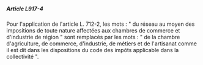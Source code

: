 ##### Article L917-4

Pour l'application de l'article L. 712-2, les mots : " du réseau au moyen des impositions de toute nature affectées aux chambres de commerce et d'industrie de région " sont remplacés par les mots : " de la chambre d'agriculture, de commerce, d'industrie, de métiers et de l'artisanat comme il est dit dans les dispositions du code des impôts applicable dans la collectivité ".


